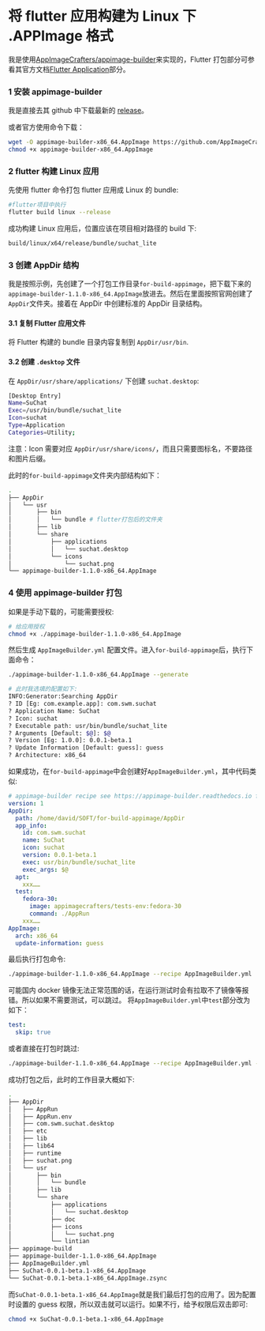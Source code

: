 # 将 flutter 应用构建为 Linux 下 .APPImage 格式

我是使用[AppImageCrafters/appimage-builder](https://github.com/AppImageCrafters/appimage-builder)来实现的，Flutter 打包部分可参看其官方文档[Flutter Application](https://appimage-builder.readthedocs.io/en/latest/examples/flutter.html)部分。

### 1 安装 appimage-builder

我是直接去其 github 中下载最新的 [release](https://github.com/AppImageCrafters/appimage-builder/releases)。

或者官方使用命令下载：

```sh
wget -O appimage-builder-x86_64.AppImage https://github.com/AppImageCrafters/appimage-builder/releases/download/v1.1.0/appimage-builder-1.1.0-x86_64.AppImage
chmod +x appimage-builder-x86_64.AppImage
```

### 2 flutter 构建 Linux 应用

先使用 flutter 命令打包 flutter 应用成 Linux 的 bundle:

```sh
#flutter项目中执行
flutter build linux --release
```

成功构建 Linux 应用后，位置应该在项目相对路径的 build 下:

```sh
build/linux/x64/release/bundle/suchat_lite
```

### 3 创建 AppDir 结构

我是按照示例，先创建了一个打包工作目录`for-build-appimage`，把下载下来的`appimage-builder-1.1.0-x86_64.AppImage`放进去。然后在里面按照官网创建了`AppDir`文件夹。接着在 AppDir 中创建标准的 AppDir 目录结构。

#### 3.1 复制 Flutter 应用文件

将 Flutter 构建的 bundle 目录内容复制到 `AppDir/usr/bin`.

#### 3.2 创建 `.desktop` 文件

在 `AppDir/usr/share/applications/` 下创建 `suchat.desktop`:

```sh
[Desktop Entry]
Name=SuChat
Exec=/usr/bin/bundle/suchat_lite
Icon=suchat
Type=Application
Categories=Utility;
```

注意：Icon 需要对应 `AppDir/usr/share/icons/`，而且只需要图标名，不要路径和图片后缀。

此时的`for-build-appimage`文件夹内部结构如下：

```sh
.
├── AppDir
│   └── usr
│       ├── bin
│       │   └── bundle # flutter打包后的文件夹
│       ├── lib
│       └── share
│           ├── applications
│           │   └── suchat.desktop
│           └── icons
│               └── suchat.png
└── appimage-builder-1.1.0-x86_64.AppImage
```

### 4 使用 appimage-builder 打包

如果是手动下载的，可能需要授权:

```sh
# 给应用授权
chmod +x ./appimage-builder-1.1.0-x86_64.AppImage
```

然后生成 `AppImageBuilder.yml` 配置文件。进入`for-build-appimage`后，执行下面命令：

```sh
./appimage-builder-1.1.0-x86_64.AppImage --generate

# 此时我选填的配置如下:
INFO:Generator:Searching AppDir
? ID [Eg: com.example.app]: com.swm.suchat
? Application Name: SuChat
? Icon: suchat
? Executable path: usr/bin/bundle/suchat_lite
? Arguments [Default: $@]: $@
? Version [Eg: 1.0.0]: 0.0.1-beta.1
? Update Information [Default: guess]: guess
? Architecture: x86_64
```

如果成功，在`for-build-appimage`中会创建好`AppImageBuilder.yml`，其中代码类似:

```yml
# appimage-builder recipe see https://appimage-builder.readthedocs.io for details
version: 1
AppDir:
  path: /home/david/SOFT/for-build-appimage/AppDir
  app_info:
    id: com.swm.suchat
    name: SuChat
    icon: suchat
    version: 0.0.1-beta.1
    exec: usr/bin/bundle/suchat_lite
    exec_args: $@
  apt:
    xxx……
  test:
    fedora-30:
      image: appimagecrafters/tests-env:fedora-30
      command: ./AppRun
    xxx……
AppImage:
  arch: x86_64
  update-information: guess
```

最后执行打包命令:

```sh
./appimage-builder-1.1.0-x86_64.AppImage --recipe AppImageBuilder.yml
```

可能国内 docker 镜像无法正常范围的话，在运行测试时会有拉取不了镜像等报错。所以如果不需要测试，可以跳过。
将`AppImageBuilder.yml`中`test`部分改为如下：

```yml
test:
  skip: true
```

或者直接在打包时跳过:

```sh
./appimage-builder-1.1.0-x86_64.AppImage --recipe AppImageBuilder.yml --skip-test
```

成功打包之后，此时的工作目录大概如下:

```sh
.
├── AppDir
│   ├── AppRun
│   ├── AppRun.env
│   ├── com.swm.suchat.desktop
│   ├── etc
│   ├── lib
│   ├── lib64
│   ├── runtime
│   ├── suchat.png
│   └── usr
│       ├── bin
│       │   └── bundle
│       ├── lib
│       └── share
│           ├── applications
│           │   └── suchat.desktop
│           ├── doc
│           ├── icons
│           │   └── suchat.png
│           └── lintian
├── appimage-build
├── appimage-builder-1.1.0-x86_64.AppImage
├── AppImageBuilder.yml
├── SuChat-0.0.1-beta.1-x86_64.AppImage
└── SuChat-0.0.1-beta.1-x86_64.AppImage.zsync
```

而`SuChat-0.0.1-beta.1-x86_64.AppImage`就是我们最后打包的应用了。因为配置时设置的 guess 权限，所以双击就可以运行。如果不行，给予权限后双击即可:

```sh
chmod +x SuChat-0.0.1-beta.1-x86_64.AppImage
```
